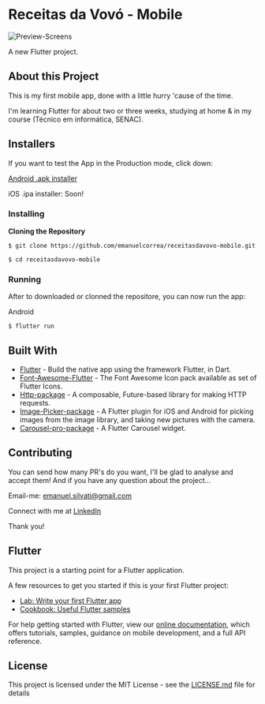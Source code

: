 



# Receitas da Vovó - Mobile

![Preview-Screens](https://i.imgur.com/5cUEkSQ.png)

A new Flutter project.

## About this Project

This is my first mobile app, done with a little hurry 'cause of the time.

I'm learning Flutter for about two or three weeks, studying at home & in my course (Técnico em informática, SENAC).


## Installers

If you want to test the App in the Production mode, click down:

[Android .apk installer](https://drive.google.com/file/d/13z7BYlIO1I21eCmV7jbkloqDPFp0l0Jk/view)

iOS .ipa installer: Soon!

### Installing

**Cloning the Repository**

```
$ git clone https://github.com/emanuelcorrea/receitasdavovo-mobile.git

$ cd receitasdavovo-mobile
```

### Running

After to downloaded or clonned the repositore, you can now run the app:

Android

```
$ flutter run
```

## Built With

- [Flutter](https://flutter.dev/) - Build the native app using the framework Flutter, in Dart.
- [Font-Awesome-Flutter](https://redux.js.org/) - The Font Awesome Icon pack available as set of Flutter Icons.
- [Http-package](https://pub.dev/packages/http) - A composable, Future-based library for making HTTP requests.
- [Image-Picker-package](https://pub.dev/packages/image_picker) - A Flutter plugin for iOS and Android for picking images from the image library, and taking new pictures with the camera.
- [Carousel-pro-package](https://pub.dev/packages/carousel_pro) - A Flutter Carousel widget.

## Contributing

You can send how many PR's do you want, I'll be glad to analyse and accept them! And if you have any question about the project...

Email-me: emanuel.silvati@gmail.com

Connect with me at [LinkedIn](https://www.linkedin.com/in/emanuel-corrêa-b836a9170/)

Thank you!

## Flutter

This project is a starting point for a Flutter application.

A few resources to get you started if this is your first Flutter project:

- [Lab: Write your first Flutter app](https://flutter.dev/docs/get-started/codelab)
- [Cookbook: Useful Flutter samples](https://flutter.dev/docs/cookbook)

For help getting started with Flutter, view our
[online documentation](https://flutter.dev/docs), which offers tutorials,
samples, guidance on mobile development, and a full API reference.

## License

This project is licensed under the MIT License - see the [LICENSE.md](https://github.com/emanuelcorrea/receitasdavovo-mobile/blob/master/LICENSE) file for details

